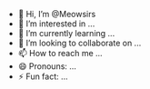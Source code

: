 - 👋 Hi, I’m @Meowsirs
- 👀 I’m interested in ...
- 🌱 I’m currently learning ...
- 💞️ I’m looking to collaborate on ...
- 📫 How to reach me ...
- 😄 Pronouns: ...
- ⚡ Fun fact: ...

<!---
Meowsirs/Meowsirs is a ✨ special ✨ repository because its `README.md` (this file) appears on your GitHub profile.
You can click the Preview link to take a look at your changes.
--->
